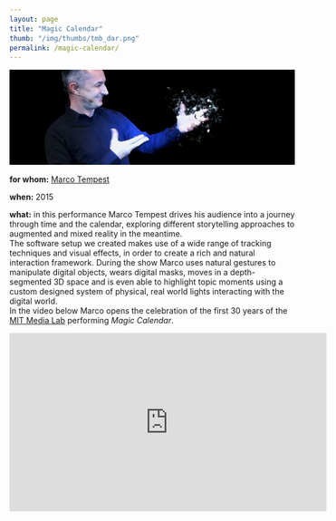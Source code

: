 ```yaml
---
layout: page
title: "Magic Calendar"
thumb: "/img/thumbs/tmb_dar.png"
permalink: /magic-calendar/
---
```

<img src="/img/banners/banner27.png">
<p><strong>for whom:</strong> <a href="http://marcotempest.com" target="new">Marco Tempest</a></p>
<p><strong>when:</strong> 2015</p>
<p><strong>what:</strong> in this performance Marco Tempest drives his audience into a journey through time and the calendar, exploring different storytelling approaches to augmented and mixed reality in the meantime.<br />The software setup we created makes use of a wide range of tracking techniques and visual effects, in order to create a rich and natural interaction framework. During the show Marco uses natural gestures to manipulate digital objects, wears digital masks, moves in a depth-segmented 3D space and is even able to highlight topic moments using a custom designed system of physical, real world lights interacting with the digital world.<br />
In the video below Marco opens the celebration of the first 30 years of the <a href="http://www.media.mit.edu/" target="new">MIT Media Lab</a> performing <i>Magic Calendar</i>.</p>
<iframe width="560" height="315" src="https://www.youtube.com/embed/7SkALHZN7do" frameborder="0" allowfullscreen></iframe>
